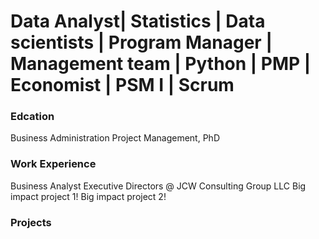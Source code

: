 # Data Analyst| Statistics | Data scientists | Program Manager | Management team | Python | PMP | Economist | PSM I | Scrum

### Edcation
Business Administration Project Management, PhD

### Work Experience
Business Analyst Executive Directors @ JCW Consulting Group LLC
Big impact project 1!
Big impact project 2!

### Projects
